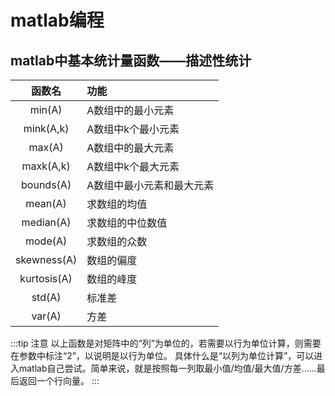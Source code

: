 # matlab编程

## matlab中基本统计量函数——描述性统计

|函数名|功能|
|:---:|:---|
|min(A)|A数组中的最小元素|
|mink(A,k)|A数组中k个最小元素|
|max(A)|A数组中的最大元素|
|maxk(A,k)|A数组中k个最大元素|
|bounds(A)|A数组中最小元素和最大元素|
|mean(A)|求数组的均值|
|median(A)|求数组的中位数值|
|mode(A)|求数组的众数|
|skewness(A)|数组的偏度|
|kurtosis(A)|数组的峰度|
|std(A)|标准差|
|var(A)|方差|

:::tip 注意
    以上函数是对矩阵中的“列”为单位的，若需要以行为单位计算，则需要在参数中标注“2”，以说明是以行为单位。
    具体什么是“以列为单位计算”，可以进入matlab自己尝试。简单来说，就是按照每一列取最小值/均值/最大值/方差……最后返回一个行向量。
:::

